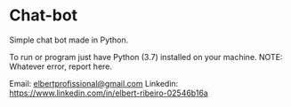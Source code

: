 # Chat-bot
Simple chat bot made in Python.

To run or program just have Python (3.7) installed on your machine.
NOTE: Whatever error, report here.

Email: elbertprofissional@gmail.com 
Linkedin: https://www.linkedin.com/in/elbert-ribeiro-02546b16a